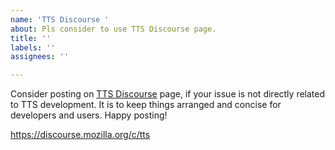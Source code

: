 ```yaml
---
name: 'TTS Discourse '
about: Pls consider to use TTS Discourse page.
title: ''
labels: ''
assignees: ''

---
```


Consider posting on [TTS Discourse](https://discourse.mozilla.org/c/tts) page, if your issue is not directly related to TTS development. It is to keep things arranged and concise for developers and users. Happy posting!

https://discourse.mozilla.org/c/tts
